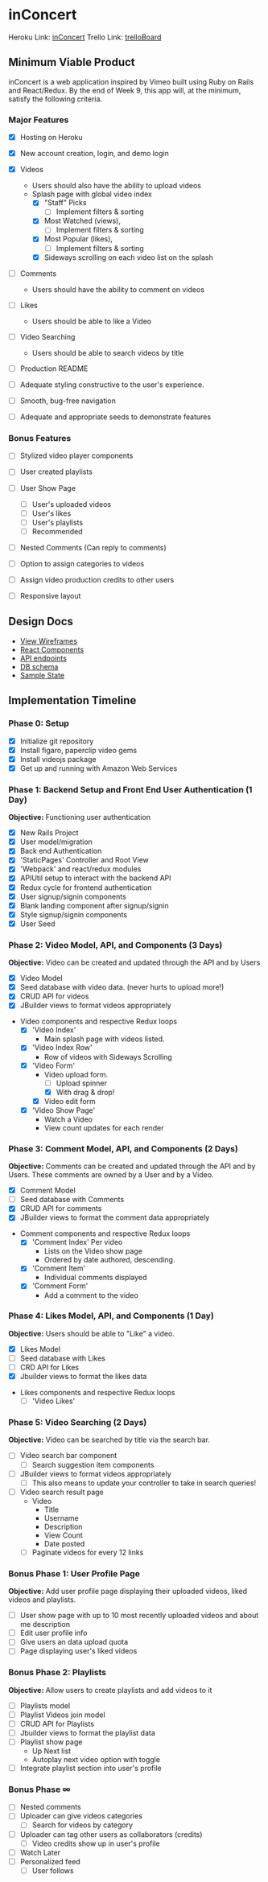  # inConcert

Heroku Link: [inConcert]
Trello Link: [trelloBoard](https://trello.com/b/4SNQRXjd/inconcert)

[inConcert]: #;

## Minimum Viable Product

inConcert is a web application inspired by Vimeo built using Ruby on Rails and React/Redux. By the end of Week 9, this app will, at the minimum, satisfy the following criteria.

### Major Features
- [X] Hosting on Heroku
- [X] New account creation, login, and demo login
- [X] Videos
  * Users should also have the ability to upload videos
  * Splash page with global video index
    - [X] "Staff" Picks
      - [ ] Implement filters & sorting
    - [X] Most Watched (views),
      - [ ] Implement filters & sorting
    - [X] Most Popular (likes),
      - [ ] Implement filters & sorting
    - [X] Sideways scrolling on each video list on the splash
- [ ] Comments
  * Users should have the ability to comment on videos
- [ ] Likes
  * Users should be able to like a Video
- [ ] Video Searching
  * Users should be able to search videos by title
- [ ] Production README
- [ ] Adequate styling constructive to the user's experience.
- [ ] Smooth, bug-free navigation
- [ ] Adequate and appropriate seeds to demonstrate features


### Bonus Features
- [ ] Stylized video player components
- [ ] User created playlists
- [ ] User Show Page
    - [ ] User's uploaded videos
    - [ ] User's likes
    - [ ] User's playlists
    - [ ] Recommended
- [ ] Nested Comments (Can reply to comments)
- [ ] Option to assign categories to videos
- [ ] Assign video production credits to other users
- [ ] Responsive layout



## Design Docs
* [View Wireframes][wireframes]
* [React Components][components]
* [API endpoints][api-endpoints]
* [DB schema][schema]
* [Sample State][sample-state]

[wireframes]: wireframes
[components]: component-hierarchy.md
[sample-state]: sample-state.md
[api-endpoints]: api-endpoints.md
[schema]: schema.md

## Implementation Timeline

### Phase 0: Setup

- [X] Initialize git repository
- [X] Install figaro, paperclip video gems
- [X] Install videojs package
- [X] Get up and running with Amazon Web Services

### Phase 1: Backend Setup and Front End User Authentication (1 Day)

**Objective:** Functioning user authentication

- [X] New Rails Project
- [X] User model/migration
- [X] Back end Authentication
- [X] 'StaticPages' Controller and Root View
- [X] 'Webpack' and react/redux modules
- [X] APIUtil setup to interact with the backend API
- [X] Redux cycle for frontend authentication
- [X] User signup/signin components
- [X] Blank landing component after signup/signin
- [X] Style signup/signin components
- [X] User Seed

### Phase 2: Video Model, API, and Components (3 Days)
**Objective:** Video can be created and updated through the API and by Users

- [X] Video Model
- [X] Seed database with video data. (never hurts to upload more!)
- [X] CRUD API for videos
- [X] JBuilder views to format videos appropriately
- Video components and respective Redux loops
  - [X] 'Video Index'
    - Main splash page with videos listed.
  - [X] 'Video Index Row'
    - Row of videos with Sideways Scrolling
  - [X] 'Video Form'
    - Video upload form.
      - [ ] Upload spinner
      - [X] With drag & drop!
    - [X] Video edit form
  - [X] 'Video Show Page'
    - Watch a Video
    - View count updates for each render

### Phase 3: Comment Model, API, and Components (2 Days)
**Objective:** Comments can be created and updated through the API and by Users. These comments are owned by a User and by a Video.

- [X] Comment Model
- [ ] Seed database with Comments
- [X] CRUD API for comments
- [X] JBuilder views to format the comment data appropriately
- Comment components and respective Redux loops
  - [X] 'Comment Index' Per video
    - Lists on the Video show page
    - Ordered by date authored, descending.
  - [X] 'Comment Item'
    - Individual comments displayed
  - [X] 'Comment Form'
    - Add a comment to the video

### Phase 4: Likes Model, API, and Components (1 Day)
**Objective:** Users should be able to "Like" a video.

- [X] Likes Model
- [ ] Seed database with Likes
- [ ] CRD API for Likes
- [X] Jbuilder views to format the likes data
- Likes components and respective Redux loops
  - [ ] 'Video Likes'

### Phase 5: Video Searching (2 Days)
**Objective:** Video can be searched by title via the search bar.

- [ ] Video search bar component
  - [ ] Search suggestion item components
- [ ] JBuilder views to format videos appropriately
  - [ ] This also means to update your controller to take in search queries!
- [ ] Video search result page
  - Video
    - Title
    - Username
    - Description
    - View Count
    - Date posted
  - [ ] Paginate videos for every 12 links

### Bonus Phase 1: User Profile Page
**Objective:** Add user profile page displaying their uploaded videos, liked videos and playlists.

- [ ] User show page with up to 10 most recently uploaded videos and about me description
- [ ] Edit user profile info
- [ ] Give users an data upload quota
- [ ] Page displaying user's liked videos

### Bonus Phase 2: Playlists
**Objective:** Allow users to create playlists and add videos to it

- [ ] Playlists model
- [ ] Playlist Videos join model
- [ ] CRUD API for Playlists
- [ ] Jbuilder views to format the playlist data
- [ ] Playlist show page
  - Up Next list
  - Autoplay next video option with toggle
- [ ] Integrate playlist section into user's profile

### Bonus Phase ∞
- [ ] Nested comments
- [ ] Uploader can give videos categories
  - [ ] Search for videos by category
- [ ] Uploader can tag other users as collaborators (credits)
  - [ ] Video credits show up in user's profile
- [ ] Watch Later
- [ ] Personalized feed
  - [ ] User follows
